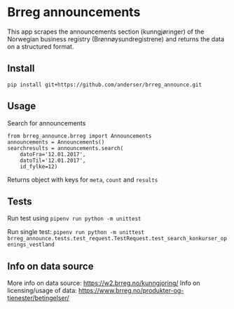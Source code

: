 # Brreg announcements
This app scrapes the announcements section (kunngjøringer) of the Norwegian business registry (Brønnøysundregistrene) and returns the data on a structured format.

## Install

`pip install git+https://github.com/anderser/brreg_announce.git`

## Usage

Search for announcements

```
from brreg_announce.brreg import Announcements
announcements = Announcements()
searchresults = announcements.search(
    datoFra='12.01.2017',
    datoTil='12.01.2017',
    id_fylke=12)
```

Returns object with keys for `meta`, `count` and `results`

## Tests

Run test using `pipenv run python -m unittest`

Run single test: `pipenv run python -m unittest brreg_announce.tests.test_request.TestRequest.test_search_konkurser_openings_vestland`

## Info on data source

More info on data source: https://w2.brreg.no/kunngjoring/
Info on licensing/usage of data: https://www.brreg.no/produkter-og-tjenester/betingelser/